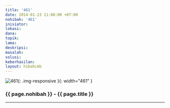 ```yaml
---
title: '461'
date: 2014-01-23 11:08:00 +07:00
nohibah: '461'
inisiator: 
lokasi: 
dana: 
topik: 
lama: 
deskripsi: 
masalah: 
solusi: 
keberhasilan: 
layout: hibahcmb
---
```


![461](/static/img/hibahcmb/461.png){: .img-responsive }{: width="461" }

### {{ page.nohibah }} - {{ page.title }}

---
